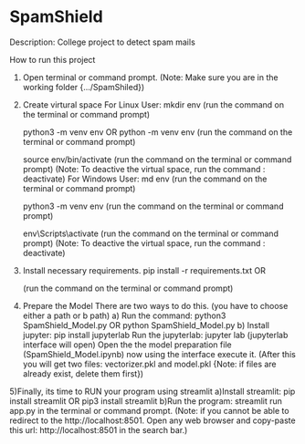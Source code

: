 # SpamShield
Description: College project to detect spam mails

How to run this project
1) Open terminal or command prompt.
  (Note: Make sure you are in the working folder {.../SpamShiled})

2) Create virtural space
For Linux User:
   mkdir env
   (run the command on the terminal or command prompt)

   python3 -m venv env
	   OR
   python -m venv env
   (run the command on the terminal or command prompt)

   source env/bin/activate
   (run the command on the terminal or command prompt)
  (Note: To deactive the virtual space, run the command : deactivate)
For Windows User:
    md env
    (run the command on the terminal or command prompt)

    python3 -m venv env
    (run the command on the terminal or command prompt)

    env\Scripts\activate
    (run the command on the terminal or command prompt)
  (Note: To deactive the virtual space, run the command : deactivate)

3) Install necessary requirements.
    pip install -r requirements.txt 
                OR

    (run the command on the terminal or command prompt)

4) Prepare the Model
There are two ways to do this. (you have to choose either a path or b path)
a) Run the command: python3 SpamShield_Model.py 
				OR
		    python SpamShield_Model.py
b) Install jupyter: pip install jupyterlab
   Run the jupyterlab: jupyter lab (jupyterlab interface will open) 
   Open the the model preparation file (SpamShield_Model.ipynb) now using the interface execute it.
(After this you will get two files: vectorizer.pkl and model.pkl {Note: if files are already exist, delete them first})

5)Finally, its time to RUN your program using streamlit
a)Install streamlit:
    pip install streamlit
            OR
    pip3 install streamlit
b)Run the program: streamlit run app.py in the terminal or command prompt. 
(Note: if you cannot be able to redirect to the http://localhost:8501.
       Open any web browser and copy-paste this url: http://localhost:8501 in the search bar.)
